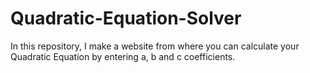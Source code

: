 # Quadratic-Equation-Solver
In this repository, I make a website from where you can calculate your Quadratic Equation by entering a, b and c coefficients.
